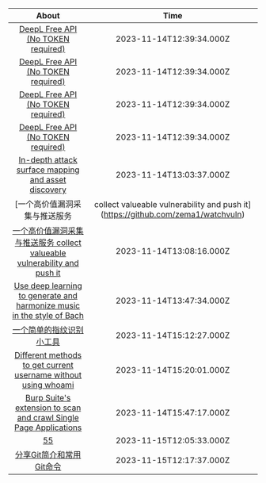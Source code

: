 | About                                                                                     | Time                                                                             |
|:---------------------------------------------------------------------------------------------------------------------:|:--------------------------------------------------------------------------------:|
| [DeepL Free API (No TOKEN required)](https://github.com/OwO-Network/DeepLX)                                           | 2023-11-14T12:39:34.000Z                                                         |
| [DeepL Free API (No TOKEN required)](https://github.com/OwO-Network/DeepLX)                                           | 2023-11-14T12:39:34.000Z                                                         |
| [DeepL Free API (No TOKEN required)](https://github.com/OwO-Network/DeepLX)                                           | 2023-11-14T12:39:34.000Z                                                         |
| [DeepL Free API (No TOKEN required)](https://github.com/OwO-Network/DeepLX)                                           | 2023-11-14T12:39:34.000Z                                                         |
| [In-depth attack surface mapping and asset discovery](https://github.com/owasp-amass/amass)                           | 2023-11-14T13:03:37.000Z                                                         |
| [一个高价值漏洞采集与推送服务                                                                                                       | collect valueable vulnerability and push it](https://github.com/zema1/watchvuln) |
| [一个高价值漏洞采集与推送服务  collect valueable vulnerability and push it](https://github.com/zema1/watchvuln)                     | 2023-11-14T13:08:16.000Z                                                         |
| [Use deep learning to generate and harmonize music in the style of Bach](https://github.com/feynmanliang/bachbot)     | 2023-11-14T13:47:34.000Z                                                         |
| [一个简单的指纹识别小工具](https://github.com/gubeihc/fingerprint)                                                                | 2023-11-14T15:12:27.000Z                                                         |
| [Different methods to get current username without using whoami](https://github.com/ricardojoserf/WhoamiAlternatives) | 2023-11-14T15:20:01.000Z                                                         |
| [Burp Suite's extension to scan and crawl Single Page Applications](https://github.com/fcavallarin/burp-dom-scanner)  | 2023-11-14T15:47:17.000Z                                                         |
| [55](https://github.com/JourWon/git)                                                           | 2023-11-15T12:05:33.000Z                                                         |
| [分享Git简介和常用Git命令](https://github.com/JourWon/git) | 2023-11-15T12:17:37.000Z |
